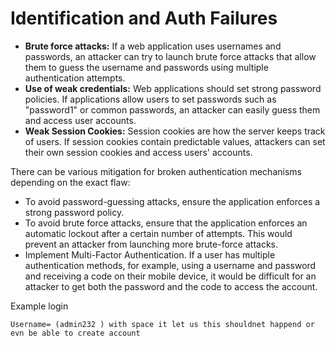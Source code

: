 # Identification and Auth Failures

* **Brute force attacks:** If a web application uses usernames and passwords, an attacker can try to launch brute force attacks that allow them to guess the username and passwords using multiple authentication attempts.&#x20;
* **Use of weak credentials:** Web applications should set strong password policies. If applications allow users to set passwords such as "password1" or common passwords, an attacker can easily guess them and access user accounts.
* **Weak Session Cookies:** Session cookies are how the server keeps track of users. If session cookies contain predictable values, attackers can set their own session cookies and access users' accounts.&#x20;

There can be various mitigation for broken authentication mechanisms depending on the exact flaw:

* To avoid password-guessing attacks, ensure the application enforces a strong password policy.&#x20;
* To avoid brute force attacks, ensure that the application enforces an automatic lockout after a certain number of attempts. This would prevent an attacker from launching more brute-force attacks.
* Implement Multi-Factor Authentication. If a user has multiple authentication methods, for example, using a username and password and receiving a code on their mobile device, it would be difficult for an attacker to get both the password and the code to access the account.

Example login

```
Username= (admin232 ) with space it let us this shouldnet happend or evn be able to create account
```

